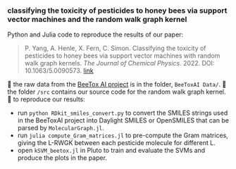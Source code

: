 ### classifying the toxicity of pesticides to honey bees via support vector machines and the random walk graph kernel

Python and Julia code to reproduce the results of our paper:
> P. Yang, A. Henle, X. Fern, C. Simon. Classifying the toxicity of pesticides to honey bees via support vector machines with random walk graph kernels. _The Journal of Chemical Physics_. 2022. DOI: 10.1063/5.0090573. [link](https://aip.scitation.org/doi/10.1063/5.0090573)

:bee: the raw data from the [BeeTox AI project](https://www.sciencedirect.com/science/article/pii/S2667318521000131) is in the folder, `BeeToxAI Data/`.
:bee: the folder `/src` contains our source code for the random walk graph kernel.
:bee: to reproduce our results:
* run `python RDkit_smiles_convert.py` to convert the SMILES strings used in the BeeToxAI project into Daylight SMILES or OpenSMILES that can be parsed by `MolecularGraph.jl`.
* run `julia compute_Gram_matrices.jl` to pre-compute the Gram matrices, giving the L-RWGK between each pesticide molecule for different L.
* open `kSVM_beetox.jl` in Pluto to train and evaluate the SVMs and produce the plots in the paper.
